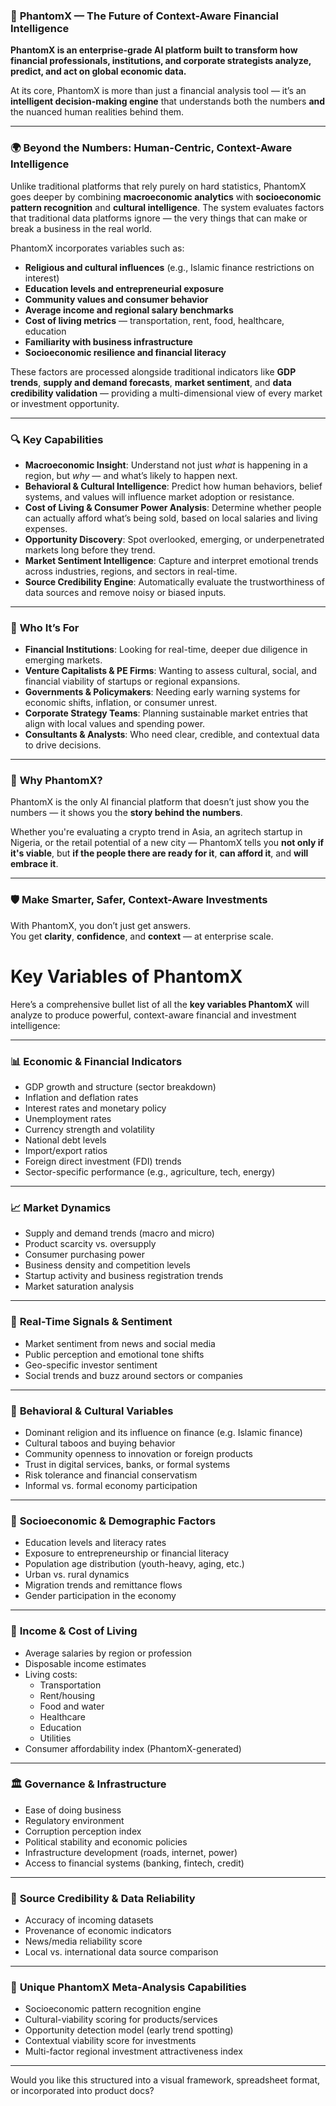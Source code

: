 ### 🚀 **PhantomX — The Future of Context-Aware Financial Intelligence**

**PhantomX is an enterprise-grade AI platform built to transform how financial professionals, institutions, and corporate strategists analyze, predict, and act on global economic data.**

At its core, PhantomX is more than just a financial analysis tool — it’s an **intelligent decision-making engine** that understands both the numbers **and** the nuanced human realities behind them.

---

### 🌍 **Beyond the Numbers: Human-Centric, Context-Aware Intelligence**

Unlike traditional platforms that rely purely on hard statistics, PhantomX goes deeper by combining **macroeconomic analytics** with **socioeconomic pattern recognition** and **cultural intelligence**. The system evaluates factors that traditional data platforms ignore — the very things that can make or break a business in the real world.

PhantomX incorporates variables such as:

- **Religious and cultural influences** (e.g., Islamic finance restrictions on interest)
- **Education levels and entrepreneurial exposure**
- **Community values and consumer behavior**
- **Average income and regional salary benchmarks**
- **Cost of living metrics** — transportation, rent, food, healthcare, education
- **Familiarity with business infrastructure**
- **Socioeconomic resilience and financial literacy**

These factors are processed alongside traditional indicators like **GDP trends**, **supply and demand forecasts**, **market sentiment**, and **data credibility validation** — providing a multi-dimensional view of every market or investment opportunity.

---

### 🔍 **Key Capabilities**

- **Macroeconomic Insight**: Understand not just _what_ is happening in a region, but _why_ — and what’s likely to happen next.
- **Behavioral & Cultural Intelligence**: Predict how human behaviors, belief systems, and values will influence market adoption or resistance.
- **Cost of Living & Consumer Power Analysis**: Determine whether people can actually afford what’s being sold, based on local salaries and living expenses.
- **Opportunity Discovery**: Spot overlooked, emerging, or underpenetrated markets long before they trend.
- **Market Sentiment Intelligence**: Capture and interpret emotional trends across industries, regions, and sectors in real-time.
- **Source Credibility Engine**: Automatically evaluate the trustworthiness of data sources and remove noisy or biased inputs.

---

### 👤 **Who It’s For**

- **Financial Institutions**: Looking for real-time, deeper due diligence in emerging markets.
- **Venture Capitalists & PE Firms**: Wanting to assess cultural, social, and financial viability of startups or regional expansions.
- **Governments & Policymakers**: Needing early warning systems for economic shifts, inflation, or consumer unrest.
- **Corporate Strategy Teams**: Planning sustainable market entries that align with local values and spending power.
- **Consultants & Analysts**: Who need clear, credible, and contextual data to drive decisions.

---

### 🧠 **Why PhantomX?**

PhantomX is the only AI financial platform that doesn’t just show you the numbers — it shows you the **story behind the numbers**.

Whether you're evaluating a crypto trend in Asia, an agritech startup in Nigeria, or the retail potential of a new city — PhantomX tells you **not only if it's viable**, but **if the people there are ready for it**, **can afford it**, and **will embrace it**.

---

### 🛡️ **Make Smarter, Safer, Context-Aware Investments**

With PhantomX, you don’t just get answers.  
You get **clarity**, **confidence**, and **context** — at enterprise scale.

# Key Variables of PhantomX

Here’s a comprehensive bullet list of all the **key variables PhantomX** will analyze to produce powerful, context-aware financial and investment intelligence:

---

### 📊 **Economic & Financial Indicators**

- GDP growth and structure (sector breakdown)
- Inflation and deflation rates
- Interest rates and monetary policy
- Unemployment rates
- Currency strength and volatility
- National debt levels
- Import/export ratios
- Foreign direct investment (FDI) trends
- Sector-specific performance (e.g., agriculture, tech, energy)

---

### 📈 **Market Dynamics**

- Supply and demand trends (macro and micro)
- Product scarcity vs. oversupply
- Consumer purchasing power
- Business density and competition levels
- Startup activity and business registration trends
- Market saturation analysis

---

### 📡 **Real-Time Signals & Sentiment**

- Market sentiment from news and social media
- Public perception and emotional tone shifts
- Geo-specific investor sentiment
- Social trends and buzz around sectors or companies

---

### 🧠 **Behavioral & Cultural Variables**

- Dominant religion and its influence on finance (e.g. Islamic finance)
- Cultural taboos and buying behavior
- Community openness to innovation or foreign products
- Trust in digital services, banks, or formal systems
- Risk tolerance and financial conservatism
- Informal vs. formal economy participation

---

### 🏫 **Socioeconomic & Demographic Factors**

- Education levels and literacy rates
- Exposure to entrepreneurship or financial literacy
- Population age distribution (youth-heavy, aging, etc.)
- Urban vs. rural dynamics
- Migration trends and remittance flows
- Gender participation in the economy

---

### 💸 **Income & Cost of Living**

- Average salaries by region or profession
- Disposable income estimates
- Living costs:
  - Transportation
  - Rent/housing
  - Food and water
  - Healthcare
  - Education
  - Utilities
- Consumer affordability index (PhantomX-generated)

---

### 🏛️ **Governance & Infrastructure**

- Ease of doing business
- Regulatory environment
- Corruption perception index
- Political stability and economic policies
- Infrastructure development (roads, internet, power)
- Access to financial systems (banking, fintech, credit)

---

### 🔎 **Source Credibility & Data Reliability**

- Accuracy of incoming datasets
- Provenance of economic indicators
- News/media reliability score
- Local vs. international data source comparison

---

### 🧬 **Unique PhantomX Meta-Analysis Capabilities**

- Socioeconomic pattern recognition engine
- Cultural-viability scoring for products/services
- Opportunity detection model (early trend spotting)
- Contextual viability score for investments
- Multi-factor regional investment attractiveness index

---

Would you like this structured into a visual framework, spreadsheet format, or incorporated into product docs?
